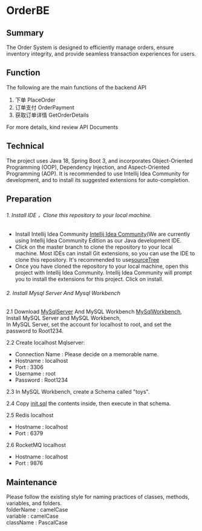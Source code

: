 # OrderBE

## Summary
The Order System is designed to efficiently manage orders, ensure inventory integrity, and provide seamless transaction experiences for users.

## Function
The following are the main functions of the backend API
1. 下单 PlaceOrder
2. 订单支付 OrderPayment
3. 获取订单详情 GetOrderDetails

For more details, kind review API Documents

## Technical
The project uses Java 18, Spring Boot 3, and incorporates Object-Oriented Programming (OOP), Dependency Injection, and Aspect-Oriented Programming (AOP).
It is recommended to use Intellij Idea Community for development, and to install its suggested extensions for auto-completion.

## Preparation

###### 1. Install IDE ，Clone this repository to your local machine.
- Install Intellij Idea Community [Intellij Idea Community](https://www.jetbrains.com/idea/download/?section=windows)(We are currently using Intellij Idea Community Edition as our Java development IDE.
- Click on the master branch to clone the repository to your local machine. Most IDEs can install Git extensions, so you can use the IDE to clone this repository. It's recommended to use[sourceTree](https://www.sourcetreeapp.com/)
- Once you have cloned the repository to your local machine, open this project with Intellij Idea Community. Intellij Idea Community will prompt you to install the extensions for this project. Click on install.

###### 2. Install Mysql Server And Mysql Workbench
2.1 Download [MySqlServer](https://dev.mysql.com/downloads/installer/) And MySQL Workbench [MySqlWorkbench](https://dev.mysql.com/downloads/workbench/), Install MySQL Server and MySQL Workbench,    
In MySQL Server, set the account for localhost to root, and set the password to Root1234.

2.2 Create localhost Mqlserver:
- Connection Name : Please decide on a memorable name.
- Hostname : localhost
- Port : 3306
- Username : root
- Password : Root1234

2.3 In MySQL Workbench, create a Schema called "toys".   

2.4 Copy [init.sql](./src/init/init.sql) the contents inside, then execute in that schema.  

2.5 Redis localhost
- Hostname : localhost
- Port : 6379

2.6 RocketMQ localhost
- Hostname : localhost
- Port : 9876





## Maintenance
Please follow the existing style for naming practices of classes, methods, variables, and folders.     
folderName : camelCase    
variable   : camelCase    
className  : PascalCase   